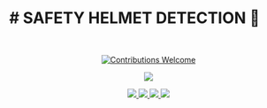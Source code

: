 <p align="center">
<h1># SAFETY HELMET DETECTION 👷</h1>
<br/>
<p align="center">
<a href=""><img alt="Contributions Welcome" src="https://img.shields.io/badge/contributions-welcome-brightgreen?style=for-the-badge&labelColor=black&logo=github">

</p>
<p align="center">
 <img src="https://scontent.fmnl4-5.fna.fbcdn.net/v/t1.15752-9/279670778_1492208691232965_4189751013157667089_n.jpg?_nc_cat=106&ccb=1-6&_nc_sid=ae9488&_nc_eui2=AeEMMN4rX39g5-n4-QX4GbXDRSFRSQ8cuZtFIVFJDxy5m_dVIPh6JdUtMZvqJR8bSTPwUtfKm-nWXW2ueUtngHQ2&_nc_ohc=hmm0zft3IasAX_gDA2n&_nc_ht=scontent.fmnl4-5.fna&oh=03_AVKp_x9SLwjMr0tkXuZQ4LjiMmFeGXm8VTK_dywmzZtdHw&oe=62A8971F">

</p>
<p align="center">
 <img src="https://forthebadge.com/images/badges/made-with-python.svg"> <img src="https://forthebadge.com/images/badges/made-with-python.svg"> <img src="https://forthebadge.com/images/badges/open-source.svg"> <img src="https://forthebadge.com/images/badges/made-with-reason.svg">
